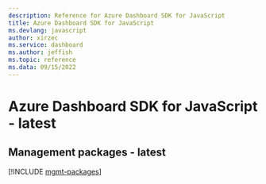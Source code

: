 ```yaml
---
description: Reference for Azure Dashboard SDK for JavaScript
title: Azure Dashboard SDK for JavaScript
ms.devlang: javascript
author: xirzec
ms.service: dashboard
ms.author: jeffish
ms.topic: reference
ms.data: 09/15/2022
---
```

# Azure Dashboard SDK for JavaScript - latest

## Management packages - latest
[!INCLUDE [mgmt-packages](dashboard-mgmt-index.md)]